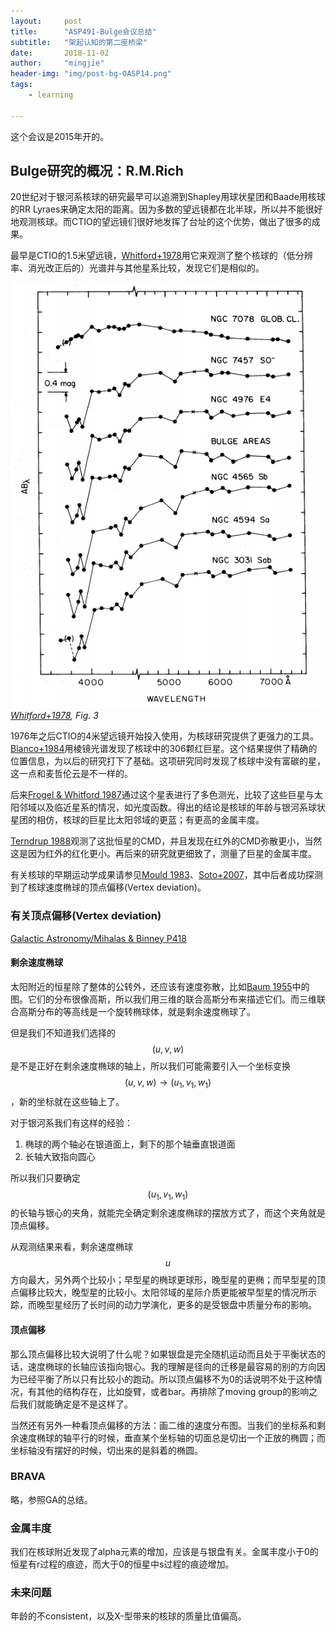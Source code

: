 ```yaml
---
layout:     post
title:      "ASP491-Bulge会议总结"
subtitle:   "架起认知的第二座桥梁"
date:       2018-11-02
author:     "mingjie"
header-img: "img/post-bg-OASP14.png"
tags:
    - learning

---
```


这个会议是2015年开的。

## Bulge研究的概况：R.M.Rich

20世纪对于银河系核球的研究最早可以追溯到Shapley用球状星团和Baade用核球的RR Lyraes来确定太阳的距离。因为多数的望远镜都在北半球，所以并不能很好地观测核球。而CTIO的望远镜们很好地发挥了台址的这个优势，做出了很多的成果。

最早是CTIO的1.5米望远镜，[Whitford+1978](http://adsabs.harvard.edu/abs/1978ApJ...226..777W)用它来观测了整个核球的（低分辨率、消光改正后的）光谱并与其他星系比较，发现它们是相似的。

![](/img/in-post/post-bulge-conf/1-r-1.png)
*[Whitford+1978](http://adsabs.harvard.edu/abs/1978ApJ...226..777W), Fig. 3*

1976年之后CTIO的4米望远镜开始投入使用，为核球研究提供了更强力的工具。[Blanco+1984](http://adsabs.harvard.edu/abs/1984AJ.....89..636B)用棱镜光谱发现了核球中的306颗红巨星。这个结果提供了精确的位置信息，为以后的研究打下了基础。这项研究同时发现了核球中没有富碳的星，这一点和麦哲伦云是不一样的。

后来[Frogel & Whitford 1987](http://adsabs.harvard.edu/abs/1987ApJ...320..199F)通过这个星表进行了多色测光，比较了这些巨星与太阳邻域以及临近星系的情况，如光度函数。得出的结论是核球的年龄与银河系球状星团的相仿，核球的巨星比太阳邻域的更蓝；有更高的金属丰度。

[Terndrup 1988](https://ui.adsabs.harvard.edu/#abs/1988AJ.....96..884T/abstract)观测了这批恒星的CMD，并且发现在红外的CMD弥散更小，当然这是因为红外的红化更小。再后来的研究就更细致了，测量了巨星的金属丰度。

有关核球的早期运动学成果请参见[Mould 1983](http://adsabs.harvard.edu/abs/1983ApJ...266..255M)、[Soto+2007](http://adsabs.harvard.edu/abs/2007ApJ...665L..31S)，其中后者成功探测到了核球速度椭球的顶点偏移(Vertex deviation)。

### 有关顶点偏移(Vertex deviation)

[Galactic Astronomy/Mihalas & Binney P418](https://books.google.co.jp/books/about/Galactic_Astronomy.html?id=arYYRoYjKacC&redir_esc=y)

#### 剩余速度椭球

太阳附近的恒星除了整体的公转外，还应该有速度弥散，比如[Baum 1955](http://adsabs.harvard.edu/abs/1955PASP...67..328B)中的图。它们的分布很像高斯，所以我们用三维的联合高斯分布来描述它们。而三维联合高斯分布的等高线是一个旋转椭球体，就是剩余速度椭球了。

但是我们不知道我们选择的$$ (u,v,w) $$是不是正好在剩余速度椭球的轴上，所以我们可能需要引入一个坐标变换$$ (u,v,w) \rightarrow (u_1,v_1,w_1) $$，新的坐标就在这些轴上了。

对于银河系我们有这样的经验：
1. 椭球的两个轴必在银道面上，剩下的那个轴垂直银道面
2. 长轴大致指向圆心

所以我们只要确定$$ (u_1,v_1,w_1) $$的长轴与银心的夹角，就能完全确定剩余速度椭球的摆放方式了，而这个夹角就是顶点偏移。

从观测结果来看，剩余速度椭球$$ u $$方向最大，另外两个比较小；早型星的椭球更球形，晚型星的更椭；而早型星的顶点偏移比较大，晚型星的比较小。太阳邻域的星际介质更能被早型星的情况所示踪，而晚型星经历了长时间的动力学演化，更多的是受银盘中质量分布的影响。

#### 顶点偏移

那么顶点偏移比较大说明了什么呢？如果银盘是完全随机运动而且处于平衡状态的话，速度椭球的长轴应该指向银心。我的理解是径向的迁移是最容易的别的方向因为已经平衡了所以只有比较小的跑动。所以顶点偏移不为0的话说明不处于这种情况，有其他的结构存在，比如旋臂，或者bar。再排除了moving group的影响之后我们就能确定是不是这样了。

当然还有另外一种看顶点偏移的方法：画二维的速度分布图。当我们的坐标系和剩余速度椭球的轴平行的时候，垂直某个坐标轴的切面总是切出一个正放的椭圆；而坐标轴没有摆好的时候，切出来的是斜着的椭圆。

### BRAVA

略，参照GA的总结。

### 金属丰度

我们在核球附近发现了alpha元素的增加，应该是与银盘有关。金属丰度小于0的恒星有r过程的痕迹，而大于0的恒星中s过程的痕迹增加。

### 未来问题

年龄的不consistent，以及X-型带来的核球的质量比值偏高。
